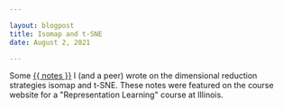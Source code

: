 ```yaml
---

layout: blogpost
title: Isomap and t-SNE
date: August 2, 2021

---
```


Some <a href="{{ https://courses.engr.illinois.edu/ece598pv/fa2017/Lecture04_IsomapSNEtSNE_BryanClifford_PranavRao.pdf }}">{{ notes }}</a> I (and a peer) wrote on the dimensional reduction strategies isomap and t-SNE. These notes were featured on the course website for a "Representation Learning" course at Illinois.
